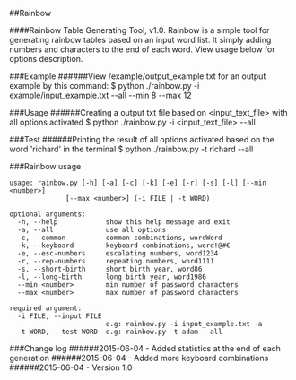 ##Rainbow

####Rainbow Table Generating Tool, v1.0.
Rainbow is a simple tool for generating rainbow tables based on an input word list. It simply adding numbers and characters to the end of each word. View usage below for options description.

###Example
######View /example/output_example.txt for an output example by this command:
    $ python ./rainbow.py -i example/input_example.txt --all --min 8 --max 12

###Usage
######Creating a output txt file based on <input_text_file> with all options activated
    $ python ./rainbow.py -i <input_text_file> --all
    
###Test
######Printing the result of all options activated based on the word 'richard' in the terminal
    $ python ./rainbow.py -t richard --all
    
###Rainbow usage

    usage: rainbow.py [-h] [-a] [-c] [-k] [-e] [-r] [-s] [-l] [--min <number>]
                  [--max <number>] (-i FILE | -t WORD)

    optional arguments:
      -h, --help            show this help message and exit
      -a, --all             use all options
      -c, --common          common combinations, wordWord
      -k, --keyboard        keyboard combinations, word!@#€
      -e, --esc-numbers     escalating numbers, word1234
      -r, --rep-numbers     repeating numbers, word1111
      -s, --short-birth     short birth year, word86
      -l, --long-birth      long birth year, word1986
      --min <number>        min number of password characters
      --max <number>        max number of password characters

    required argument:
      -i FILE, --input FILE
                            e.g: rainbow.py -i input_example.txt -a
      -t WORD, --test WORD  e.g: rainbow.py -t adam --all


###Change log
######2015-06-04 - Added statistics at the end of each generation
######2015-06-04 - Added more keyboard combinations
######2015-06-04 - Version 1.0
   
